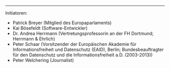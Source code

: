 ---
Initiatoren:

   * Patrick Breyer (Mitglied des Europaparlaments)
   * Kai Bösefeldt (Software-Entwickler)
   * Dr. Andrea Herrmann (Vertretungsprofessorin an der FH Dortmund; Herrmann & Ehrlich)
   * Peter Schaar (Vorsitzender der Europäischen Akademie für Informationsfreiheit und Datenschutz (EAID), Berlin; Bundesbeauftragter für den Datenschutz und die Informationsfreiheit a.D. (2003-2013))
   * Peter Welchering (Journalist)
